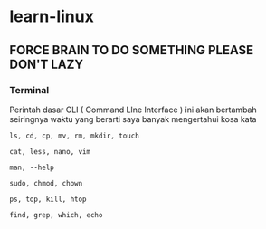 # learn-linux
 ## FORCE BRAIN TO DO SOMETHING PLEASE DON'T LAZY
 ### Terminal
  Perintah dasar CLI ( Command LIne Interface )
  ini akan bertambah seiringnya waktu yang berarti saya banyak mengertahui kosa kata
  
  ```
  ls, cd, cp, mv, rm, mkdir, touch

  cat, less, nano, vim

  man, --help

  sudo, chmod, chown

  ps, top, kill, htop

  find, grep, which, echo 
  ```
 
